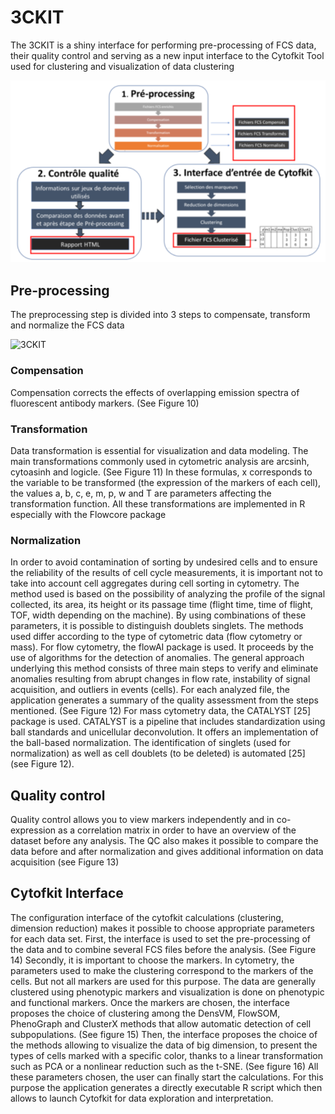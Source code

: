 # 3CKIT

The 3CKIT is a shiny interface for performing pre-processing of FCS data, their quality control and serving as a new input interface to the Cytofkit Tool used for clustering and visualization of data clustering

![3CKIT](Schemas/3ckit.PNG)

## Pre-processing 

The preprocessing step is divided into 3 steps to compensate, transform and normalize the FCS data

![3CKIT](Schemas/3ckit.Preprocessing.PNG)
### Compensation
Compensation corrects the effects of overlapping emission spectra of fluorescent antibody markers. (See Figure 10)

### Transformation
Data transformation is essential for visualization and data modeling. The main transformations commonly used in cytometric analysis are arcsinh, cytoasinh and logicle. (See Figure 11)
In these formulas, x corresponds to the variable to be transformed (the expression of the markers of each cell), the values ​​a, b, c, e, m, p, w and T are parameters affecting the transformation function. All these transformations are implemented in R especially with the Flowcore package

### Normalization

In order to avoid contamination of sorting by undesired cells and to ensure the reliability of the results of cell cycle measurements, it is important not to take into account cell aggregates during cell sorting in cytometry. The method used is based on the possibility of analyzing the profile of the signal collected, its area, its height or its passage time (flight time, time of flight, TOF, width depending on the machine). By using combinations of these parameters, it is possible to
distinguish doublets singlets. The methods used differ according to the type of cytometric data (flow cytometry or mass).
For flow cytometry, the flowAI package is used. It proceeds by the use of algorithms for the detection of anomalies. The general approach underlying this method consists of three main steps to verify and eliminate anomalies resulting from abrupt changes in flow rate, instability of signal acquisition, and outliers in events (cells).
For each analyzed file, the application generates a summary of the quality assessment from the steps mentioned. (See Figure 12) For mass cytometry data, the CATALYST [25] package is used. CATALYST is a pipeline that includes standardization using ball standards and unicellular deconvolution. It offers an implementation of the
ball-based normalization. The identification of singlets (used for normalization) as well as cell doublets (to be deleted) is automated [25] (see Figure 12).

## Quality control

Quality control allows you to view markers independently and in co-expression as a correlation matrix in order to have an overview of the dataset before any analysis. The QC also makes it possible to compare the data before and after normalization and gives additional information on data acquisition (see Figure 13)

## Cytofkit Interface

The configuration interface of the cytofkit calculations (clustering, dimension reduction) makes it possible to choose appropriate parameters for each data set. First, the interface is used to set the pre-processing of the data and to combine several FCS files before the analysis. (See Figure 14)
Secondly, it is important to choose the markers. In cytometry, the parameters used to make the clustering correspond to the markers of the cells. But not all markers are used for this purpose. The data are generally clustered using phenotypic markers and visualization is done on phenotypic and functional markers. Once the markers are chosen, the interface proposes the choice of clustering among the DensVM, FlowSOM, PhenoGraph and ClusterX methods that allow automatic detection of cell subpopulations. (See figure 15)
Then, the interface proposes the choice of the methods allowing to visualize the data of big dimension, to present the types of cells marked with a specific color, thanks to a linear transformation such as PCA or a nonlinear reduction such as the t-SNE. (See figure 16)
All these parameters chosen, the user can finally start the calculations. For this purpose the application generates a directly executable R script which then allows to launch Cytofkit for data exploration and interpretation.

